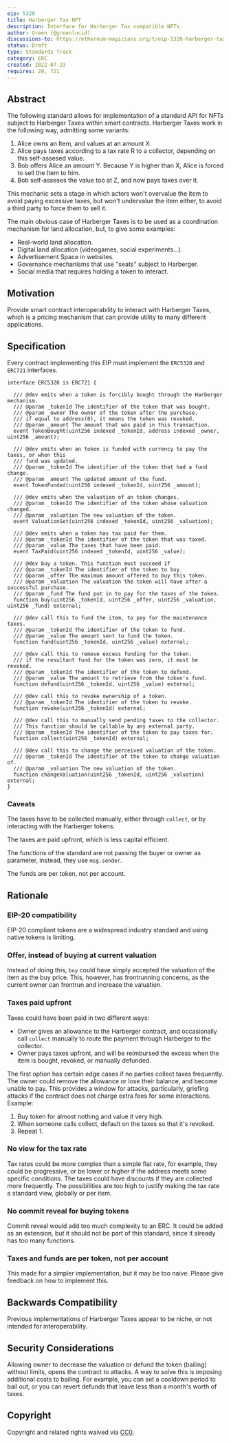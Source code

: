 ```yaml
---
eip: 5320
title: Harberger Tax NFT
description: Interface for Harberger Tax compatible NFTs.
author: Green (@greenlucid)
discussions-to: https://ethereum-magicians.org/t/eip-5320-harberger-taxes-nft/10084
status: Draft
type: Standards Track
category: ERC
created: 2022-07-23
requires: 20, 721
---
```


## Abstract

The following standard allows for implementation of a standard API for NFTs subject to Harberger Taxes within smart contracts. Harberger Taxes work in the following way, admitting some variants:

1. Alice owns an Item, and values at an amount X. 
2. Alice pays taxes according to a tax rate R to a collector, depending on this self-assesed value.
3. Bob offers Alice an amount Y. Because Y is higher than X, Alice is forced to sell the Item to him.
4. Bob self-asseses the value too at Z, and now pays taxes over it.

This mechanic sets a stage in which actors won't overvalue the item to avoid paying excessive taxes, but won't undervalue the item either, to avoid a third party to force them to sell it.

The main obvious case of Harberger Taxes is to be used as a coordination mechanism for land allocation, but, to give some examples:

- Real-world land allocation.
- Digital land allocation (videogames, social experiments...).
- Advertisement Space in websites.
- Governance mechanisms that use "seats" subject to Harberger.
- Social media that requires holding a token to interact.

## Motivation

Provide smart contract interoperability to interact with Harberger Taxes, which is a pricing mechanism that can provide utility to many different applications.

## Specification

Every contract implementing this EIP must implement the `ERC5320` and `ERC721` interfaces.

```solidity
interface ERC5320 is ERC721 {

  /// @dev emits when a token is forcibly bought through the Harberger mechanism.
  /// @param _tokenId The identifier of the token that was bought.
  /// @param _owner The owner of the token after the purchase.
  /// if equal to address(0), it means the token was revoked.
  /// @param _amount The amount that was paid in this transaction.
  event TokenBought(uint256 indexed _tokenId, address indexed _owner, uint256 _amount);

  /// @dev emits when an token is funded with currency to pay the taxes, or when this
  /// fund was updated.
  /// @param _tokenId The identifier of the token that had a fund change.
  /// @param _amount The updated amount of the fund.
  event TokenFunded(uint256 indexed _tokenId, uint256 _amount);

  /// @dev emits when the valuation of an token changes.
  /// @param _tokenId The identifier of the token whose valuation changed.
  /// @param _valuation The new valuation of the token.
  event ValuationSet(uint256 indexed _tokenId, uint256 _valuation);
  
  /// @dev emits when a token has tax paid for them.
  /// @param _tokenId The identifier of the token that was taxed.
  /// @param _value The taxes that have been paid.
  event TaxPaid(uint256 indexed _tokenId, uint256 _value);

  /// @dev buy a token. This function must succeed if 
  /// @param _tokenId The identifier of the token to buy.
  /// @param _offer The maximum amount offered to buy this token.
  /// @param _valuation The valuation the token will have after a successful purchase.
  /// @param _fund The fund put in to pay for the taxes of the token.
  function buy(uint256 _tokenId, uint256 _offer, uint256 _valuation, uint256 _fund) external;

  /// @dev call this to fund the item, to pay for the maintenance taxes.
  /// @param _tokenId The identifier of the token to fund.
  /// @param _value The amount sent to fund the token.
  function fund(uint256 _tokenId, uint256 _value) external;

  /// @dev call this to remove excess funding for the token.
  /// if the resultant fund for the token was zero, it must be revoked.
  /// @param _tokenId The identifier of the token to defund.
  /// @param _value The amount to retrieve from the token's fund.
  function defund(uint256 _tokenId, uint256 _value) external;
  
  /// @dev call this to revoke ownership of a token.
  /// @param _tokenId The identifier of the token to revoke.
  function revoke(uint256 _tokenId) external;

  /// @dev call this to manually send pending taxes to the collector.
  /// This function should be callable by any external party.
  /// @param _tokenId The identifier of the token to pay taxes for.
  function collect(uint256 _tokenId) external;
  
  /// @dev call this to change the perceived valuation of the token.
  /// @param _tokenId The identifier of the token to change valuation of.
  /// @param _valuation The new valuation of the token.
  function changeValuation(uint256 _tokenId, uint256 _valuation) external;
}
```

### Caveats

The taxes have to be collected manually, either through `collect`, or by interacting with the Harberger tokens.

The taxes are paid upfront, which is less capital efficient.

The functions of the standard are not passing the buyer or owner as parameter, instead, they use `msg.sender`.

The funds are per token, not per account.

## Rationale

### EIP-20 compatibility

EIP-20 compliant tokens are a widespread industry standard and using native tokens is limiting.  

### Offer, instead of buying at current valuation

Instead of doing this, `buy` could have simply accepted the valuation of the item as the buy price. This, however, has frontrunning concerns, as the current owner can frontrun and increase the valuation.

### Taxes paid upfront

Taxes could have been paid in two different ways:

- Owner gives an allowance to the Harberger contract, and occasionally call `collect` manually to route the payment through Harberger to the collector.
- Owner pays taxes upfront, and will be reimbursed the excess when the item is bought, revoked, or manually defunded.

The first option has certain edge cases if no parties collect taxes frequently. The owner could remove the allowance or lose their balance, and become unable to pay. This provides a window for attacks, particularly, griefing attacks if the contract does not charge extra fees for some interactions. Example:

1. Buy token for almost nothing and value it very high.
2. When someone calls collect, default on the taxes so that it's revoked.
3. Repeat 1.

### No view for the tax rate

Tax rates could be more complex than a simple flat rate, for example, they could be progressive, or be lower or higher if the address meets some specific conditions. The taxes could have discounts if they are collected more frequently. The possibilities are too high to justify making the tax rate a standard view, globally or per item.

### No commit reveal for buying tokens

Commit reveal would add too much complexity to an ERC. It could be added as an extension, but it should not be part of this standard, since it already has too many functions.

### Taxes and funds are per token, not per account

This made for a simpler implementation, but it may be too naive. Please give feedback on how to implement this.

## Backwards Compatibility

Previous implementations of Harberger Taxes appear to be niche, or not intended for interoperability.

## Security Considerations

Allowing owner to decrease the valuation or defund the token (bailing) without limits, opens the contract to attacks. A way to solve this is imposing additional costs to bailing. For example, you can set a cooldown period to bail out, or you can revert defunds that leave less than a month's worth of taxes.

## Copyright

Copyright and related rights waived via [CC0](../LICENSE.md).
